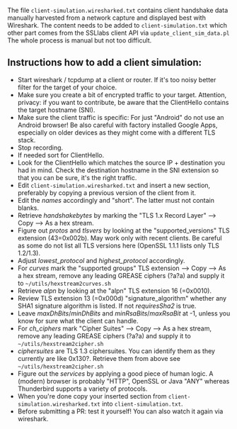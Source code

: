 The file `client-simulation.wiresharked.txt` contains client handshake data manually harvested from a network capture and displayed best with Wireshark.
The content needs to be added to `client-simulation.txt` which other part comes from the SSLlabs client API via `update_client_sim_data.pl`
The whole process is manual but not too difficult.

## Instructions how to add a client simulation:

* Start wireshark / tcpdump at a client or router. If it's too noisy better filter for the target of your choice.
* Make sure you create a bit of encrypted traffic to your target. Attention, privacy: if you want to contribute, be aware that the ClientHello contains the target hostname (SNI).
* Make sure the client traffic is specific: For just "Android" do not use an Android browser! Be also careful with factory installed Google Apps, especially on older devices as they might come with a different TLS stack.
* Stop recording.
* If needed sort for ClientHello.
* Look for the ClientHello which matches the source IP + destination you had in mind. Check the destination hostname in the SNI extension so that you can be sure, it's the right traffic.
* Edit `client-simulation.wiresharked.txt` and insert a new section, preferably by copying a previous version of the client from it.
* Edit the *names* accordingly and "short". The latter must not contain blanks.
* Retrieve *handshakebytes* by marking the "TLS 1.x Record Layer" --> Copy --> As a hex stream.
* Figure out *protos* and *tlsvers* by looking at the "supported_versions" TLS extension (43=0x002b). May work only with recent clients. Be careful as some do not list all TLS versions here (OpenSSL 1.1.1 lists only TLS 1.2/1.3).
* Adjust *lowest_protocol* and *highest_protocol* accordingly.
* For *curves* mark the "supported groups" TLS extension --> Copy --> As a hex stream, remove any leading GREASE ciphers (?a?a) and supply it to `~/utils/hexstream2curves.sh`
* Retrieve *alpn* by looking at the "alpn" TLS extension 16 (=0x0010).
* Review TLS extension 13 (=0x000d) "signature_algorithm" whether any SHA1 signature algorithm is listed. If not *requiresSha2* is true.
* Leave *maxDhBits*/*minDhBits* and *minRsaBits*/*maxRsaBit* at -1, unless you know for sure what the client can handle.
* For *ch_ciphers* mark "Cipher Suites" --> Copy --> As a hex stream, remove any leading GREASE ciphers (?a?a) and supply it to `~/utils/hexstream2cipher.sh`
* *ciphersuites* are TLS 1.3 ciphersuites. You can identify them as they currently are like 0x130?. Retrieve them from above see `~/utils/hexstream2cipher.sh`
* Figure out the *services* by applying a good piece of human logic. A (modern) browser is probably "HTTP", OpenSSL or Java "ANY"  whereas Thunderbird supports a variety of protocols.
* When you're done copy your inserted section from `client-simulation.wiresharked.txt` into `client-simulation.txt`.
* Before submitting a PR: test it yourself! You can also watch it again via wireshark.
